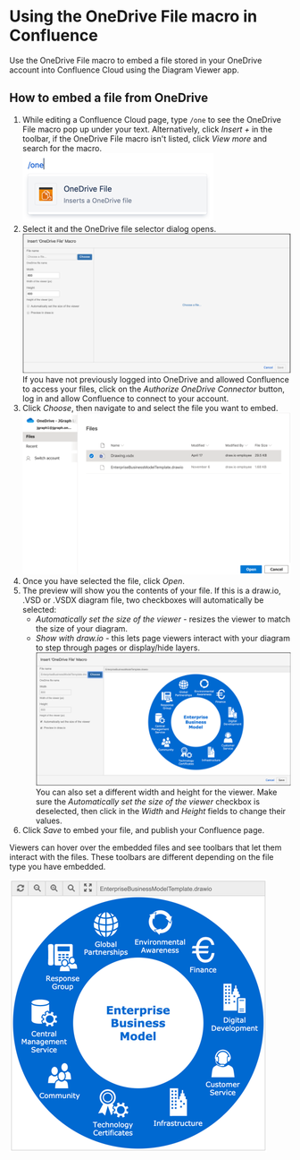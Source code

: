 # Using the OneDrive File macro in Confluence

Use the OneDrive File macro to embed a file stored in your OneDrive account into Confluence Cloud using the Diagram Viewer app.

## How to embed a file from OneDrive

1. While editing a Confluence Cloud page, type ``/one`` to see the OneDrive File macro pop up under your text. Alternatively, click _Insert +_ in the toolbar, if the OneDrive File macro isn't listed, click _View more_ and search for the macro. <br />
![Insert the OneDrive File macro](img/insert-onedrive-file-macro.png)
2. Select it and the OneDrive file selector dialog opens. <br />
![Open the OneDrive File dialog](img/insert-onedrive-file-macro-dialog.png)
<br />If you have not previously logged into OneDrive and allowed Confluence to access your files, click on the _Authorize OneDrive Connector_ button, log in and allow Confluence to connect to your account.
3. Click _Choose_, then navigate to and select the file you want to embed. <br />
![Select a file from OneDrive that you want to embed](img/select-onedrive-file.png)
4. Once you have selected the file, click _Open_.
5. The preview will show you the contents of your file. If this is a draw.io, .VSD or .VSDX diagram file, two checkboxes will automatically be selected:
   * _Automatically set the size of the viewer_ - resizes the viewer to match the size of your diagram.
   * _Show with draw.io_ - this lets page viewers interact with your diagram to step through pages or display/hide layers.<br />
![Diagram files have convenient options set to allow viewers to interact with the diagram](img/insert-onedrive-file-preview.png)<br />
You can also set a different width and height for the viewer. Make sure the _Automatically set the size of the viewer_ checkbox is deselected, then click in the _Width_ and _Height_ fields to change their values.
6. Click _Save_ to embed your file, and publish your Confluence page.

Viewers can hover over the embedded files and see toolbars that let them interact with the files. These toolbars are different depending on the file type you have embedded.

![Hover over the embedded file in the public page to see the toolbars - these vary depending on which file you have embedded](img/onedrive-file-confluence-page.png)
